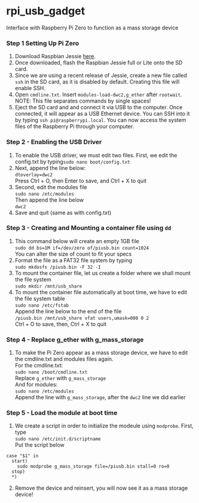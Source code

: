 # rpi_usb_gadget
Interface with Raspberry Pi Zero to function as a mass storage device
### Step 1 Setting Up Pi Zero
1. Download Raspbian Jessie [here](google.com). 
2. Once downloaded, flash the Raspbian Jessie full or Lite onto the SD card. 
3. Since we are using a recent release of Jessie, create a new file called ```ssh``` in the SD card, as it is disabled by default. Creating this file will enable SSH.
4. Open ```cmdline.txt```.  Insert ```modules-load-dwc2,g_ether``` after ```rootwait```. NOTE: This file separates commands by single spaces!
5. Eject the SD card and and connect it via USB to the computer. Once connected, it will appear as a USB Ethernet device. You can SSH into it by typing ```ssh pi@raspberrypi.local```. You can now access the system files of the Raspberry Pi through your computer.
### Step 2 - Enabling the USB Driver
1. To enable the USB driver, we must edit two files. First, we edit the config.txt by typing```sudo nano boot/config.txt```
2. Next, append the line below:
<br>```dtoverlay=dwc2```
<br>Press Ctrl + O, then Enter to save, and Ctrl + X to quit
3. Second, edit the modules file
<br>```sudo nano /etc/modules```
<br>Then append the line below
<br>```dwc2```
4. Save and quit (same as with config.txt)
### Step 3 - Creating and Mounting a container file using ```dd```
1. This command below will create an empty 1GB file 
<br> ```sudo dd bs=1M if=/dev/zero of/piusb.bin count=1024```
<br> You can alter the size of count to fit your specs
2. Format the file as a FAT32 file system by typing
<br> ```sudo mkdosfs /piusb.bin -F 32 -I```
3. To mount the container file, let us create a folder where we shall mount the file system
<br> ```sudo mkdir /mnt/usb_share```
4. To mount the container file automatically at boot time, we have to edit the file system table
<br> ```sudo nano /etc/fstab```
<br>Append the line below to the end of the file
<br> ```/piusb.bin /mnt/usb_share vfat users,umask=000 0 2```
<br>Ctrl + O to save, then, Ctrl + X to quit
### Step 4 - Replace g_ether with g_mass_storage
1. To make the Pi Zero appear as a mass storage device, we have to edit the cmdline.txt and modules files again.
<br>For the cmdline.txt:
<br>```sudo nano /boot/cmdline.txt```
<br>Replace ```g_ether``` with ```g_mass_storage```
<br> And for modules:
<br>```sudo nano /etc/modules```
<br> Append the line with ```g_mass_storage```, after the ```dwc2``` line we did earlier
### Step 5 - Load the module at boot time
1. We create a script in order to initialize the modeule using ```modprobe```. First, type
<br>```sudo nano /etc/init.d/scriptname```
<br> Put the script below
```
case "$1" in
  start)
    sudo modprobe g_mass_storage file=/piusb.bin stall=0 ro=0
  stop)
  *)
```
2. Remove the device and reinsert, you will now see it as a mass storage device!
